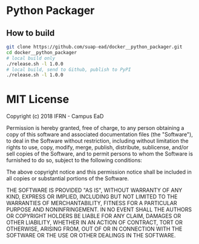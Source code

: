 # Python Packager

## How to build
```sh
git clone https://github.com/suap-ead/docker__python_packager.git
cd docker__python_packager
# local build only
./release.sh -l 1.0.0
# local build, send to Github, publish to PyPI
./release.sh -l 1.0.0
```

# MIT License

Copyright (c) 2018 IFRN - Campus EaD

Permission is hereby granted, free of charge, to any person obtaining a copy
of this software and associated documentation files (the "Software"), to deal
in the Software without restriction, including without limitation the rights
to use, copy, modify, merge, publish, distribute, sublicense, and/or sell
copies of the Software, and to permit persons to whom the Software is
furnished to do so, subject to the following conditions:

The above copyright notice and this permission notice shall be included in all
copies or substantial portions of the Software.

THE SOFTWARE IS PROVIDED "AS IS", WITHOUT WARRANTY OF ANY KIND, EXPRESS OR
IMPLIED, INCLUDING BUT NOT LIMITED TO THE WARRANTIES OF MERCHANTABILITY,
FITNESS FOR A PARTICULAR PURPOSE AND NONINFRINGEMENT. IN NO EVENT SHALL THE
AUTHORS OR COPYRIGHT HOLDERS BE LIABLE FOR ANY CLAIM, DAMAGES OR OTHER
LIABILITY, WHETHER IN AN ACTION OF CONTRACT, TORT OR OTHERWISE, ARISING FROM,
OUT OF OR IN CONNECTION WITH THE SOFTWARE OR THE USE OR OTHER DEALINGS IN THE
SOFTWARE.
